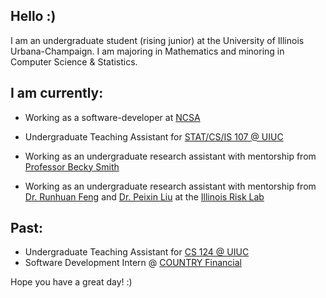 ## Hello :)

I am an undergraduate student (rising junior) at the University of Illinois Urbana-Champaign. I am majoring in Mathematics and minoring in Computer Science & Statistics. 

## I am currently: 

   - Working as a software-developer at [NCSA](https://www.ncsa.illinois.edu/) 
    
   - Undergraduate Teaching Assistant for [STAT/CS/IS 107 @ UIUC](https://discovery.cs.illinois.edu/)
     
   - Working as an undergraduate research assistant with mentorship from [Professor Becky Smith](https://experts.illinois.edu/en/persons/rebecca-lee-smith)

   - Working as an undergraduate research assistant with mentorship from [Dr. Runhuan Feng](https://math.illinois.edu/directory/profile/rfeng) and [Dr. Peixin Liu](https://sites.google.com/view/liupeixin/) at the [Illinois Risk Lab](https://asrm.illinois.edu/illinois-risk-lab/)

## Past:

   - Undergraduate Teaching Assistant for [CS 124 @ UIUC](https://www.cs124.org/)
   - Software Development Intern @ [COUNTRY Financial](https://www.countryfinancial.com/)

   
Hope you have a great day! :)
